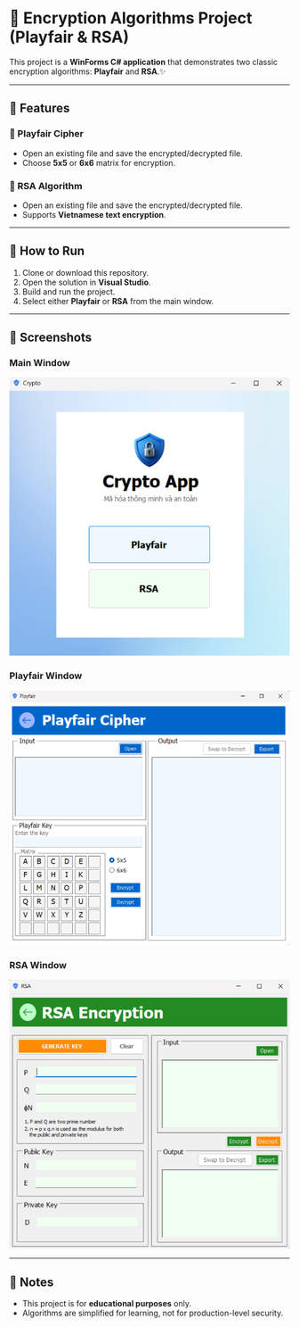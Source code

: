 # 🔐 Encryption Algorithms Project (Playfair & RSA)

This project is a **WinForms C# application** that demonstrates two classic encryption algorithms: **Playfair** and **RSA**.✨

---

## 🧩 Features

### 🔡 Playfair Cipher
- Open an existing file and save the encrypted/decrypted file.  
- Choose **5x5** or **6x6** matrix for encryption. 

### 🔑 RSA Algorithm
- Open an existing file and save the encrypted/decrypted file.  
- Supports **Vietnamese text encryption**. 

---

## 🚀 How to Run
1. Clone or download this repository.  
2. Open the solution in **Visual Studio**.  
3. Build and run the project.  
4. Select either **Playfair** or **RSA** from the main window.

---

## 📸 Screenshots

### Main Window
![Main Form](UI/MainForm.png)

### Playfair Window
![Playfair Form](UI/PlayfairForm.png)

### RSA Window
![RSA Form](UI/RSAForm.png)

---

## 🎀 Notes
- This project is for **educational purposes** only.  
- Algorithms are simplified for learning, not for production-level security.  
